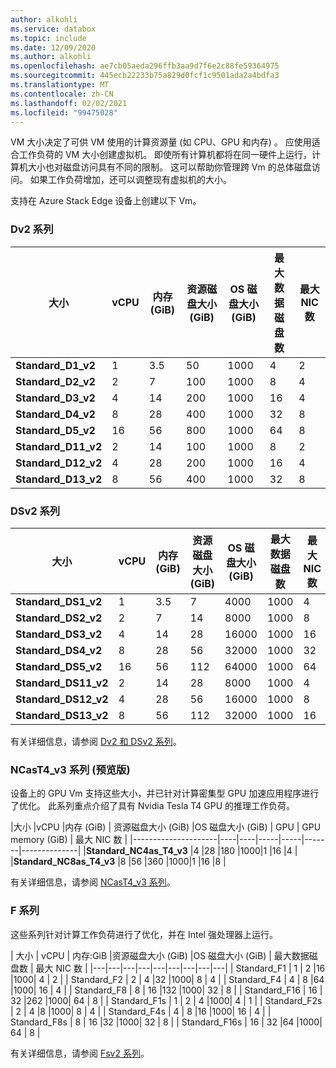 ```yaml
---
author: alkohli
ms.service: databox
ms.topic: include
ms.date: 12/09/2020
ms.author: alkohli
ms.openlocfilehash: ae7cb05aeda296ffb3aa9d7f6e2c88fe59364975
ms.sourcegitcommit: 445ecb22233b75a829d0fcf1c9501ada2a4bdfa3
ms.translationtype: MT
ms.contentlocale: zh-CN
ms.lasthandoff: 02/02/2021
ms.locfileid: "99475028"
---
```

VM 大小决定了可供 VM 使用的计算资源量 (如 CPU、GPU 和内存) 。 应使用适合工作负荷的 VM 大小创建虚拟机。 即使所有计算机都将在同一硬件上运行，计算机大小也对磁盘访问具有不同的限制。 这可以帮助你管理跨 Vm 的总体磁盘访问。 如果工作负荷增加，还可以调整现有虚拟机的大小。

支持在 Azure Stack Edge 设备上创建以下 Vm。

### <a name="dv2-series"></a>Dv2 系列
|大小     |vCPU     |内存 (GiB) | 资源磁盘大小 (GiB)   | OS 磁盘大小 (GiB)  | 最大数据磁盘数 | 最大 NIC 数 |
|-------------------|----|----|-----|----|------|------------|
|**Standard_D1_v2** |1   |3.5 |50   |1000| 4    |2 |
|**Standard_D2_v2** |2   |7   |100  |1000| 8    |4 |
|**Standard_D3_v2** |4   |14  |200  |1000| 16  |4 |
|**Standard_D4_v2** |8   |28  |400  |1000| 32  |8 |
|**Standard_D5_v2** |16  |56  |800  |1000| 64  |8 |
|**Standard_D11_v2** |2   |14  |100  |1000| 8     |2 |
|**Standard_D12_v2** |4   |28  |200  |1000| 16   |4 |
|**Standard_D13_v2** |8   |56  |400  |1000| 32  |8 |

### <a name="dsv2-series"></a>DSv2 系列
|大小     |vCPU     |内存 (GiB) |  资源磁盘大小 (GiB)   | OS 磁盘大小 (GiB)  | 最大数据磁盘数| 最大 NIC 数 |
|--------------------|----|----|----|-----|------|-------------|
|**Standard_DS1_v2** |1   |3.5 |7  |4000  |1000 |4  |2 |
|**Standard_DS2_v2** |2   |7   |14 |8000  |1000 |8  |4 |
|**Standard_DS3_v2** |4   |14  |28 |16000 |1000 |16 |4 |
|**Standard_DS4_v2** |8   |28  |56 |32000 |1000 |32 |8 |
|**Standard_DS5_v2** |16  |56  |112|64000 |1000 |64 |8 |
|**Standard_DS11_v2**|2   |14  |28 |8000  |1000 |4  |2 |
|**Standard_DS12_v2**|4   |28  |56 |16000 |1000 |8  |4 |
|**Standard_DS13_v2**|8   |56  |112|32000 |1000 |16 |8 |


有关详细信息，请参阅 [Dv2 和 DSv2 系列](../articles/virtual-machines/dv2-dsv2-series.md#dv2-series)。

### <a name="ncast4_v3-series-preview"></a>NCasT4_v3 系列 (预览版) 

设备上的 GPU Vm 支持这些大小，并已针对计算密集型 GPU 加速应用程序进行了优化。 此系列重点介绍了具有 Nvidia Tesla T4 GPU 的推理工作负荷。 

|大小     |vCPU     |内存 (GiB) | 资源磁盘大小 (GiB)   |OS 磁盘大小 (GiB) | GPU | GPU memory (GiB)  | 最大 NIC 数 |
|---------------------|----|----|-----|-----|-------|--------------|
|**Standard_NC4as_T4_v3** |4   |28  |180   |1000|1 |16   |4 |
|**Standard_NC8as_T4_v3** |8   |56  |360   |1000|1 |16  |8 |

有关详细信息，请参阅 [NCasT4_v3 系列](../articles/virtual-machines/nct4-v3-series.md)。

### <a name="f-series"></a>F 系列

这些系列针对计算工作负荷进行了优化，并在 Intel 强处理器上运行。 

| 大小 | vCPU | 内存:GiB |资源磁盘大小 (GiB)  |OS 磁盘大小 (GiB) |  最大数据磁盘数 | 最大 NIC 数 |
|---|---|---|---|---|---|---|---|---|
| Standard_F1  | 1  | 2   |16      |1000| 4  |  2 |
| Standard_F2 | 2  | 4 |32      |1000| 8  |  4 |
| Standard_F4  | 4  | 8 |64   |1000| 16 |  4 |
| Standard_F8 | 8 | 16  |132    |1000| 32 |  8 |
| Standard_F16 | 16 | 32  |262   |1000| 64 |  8 |
| Standard_F1s | 1 | 2  | 4  |1000| 4 | 1 |
| Standard_F2s | 2 | 4 |8   |1000| 8 | 4 |
| Standard_F4s | 4 | 8 |16 |1000| 16 |  4 |
| Standard_F8s | 8 | 16 |32 |1000| 32 |  8 |
| Standard_F16s | 16 | 32 |64 |1000| 64 |  8 |

有关详细信息，请参阅 [Fsv2 系列](../articles/virtual-machines/fsv2-series.md)。

